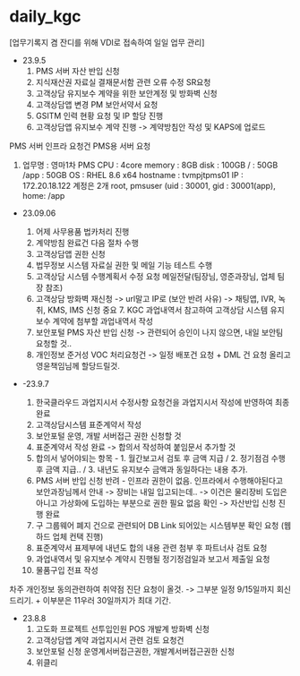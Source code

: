 # daily_kgc

[업무기록지 겸 잔디를 위해 VDI로 접속하여 일일 업무 관리]

- 23.9.5
  1. PMS 서버 자산 반입 신청
  2. 지식재산권 자료실 결재문서함 관련 오류 수정 SR요청
  3. 고객상담 유지보수 계약을 위한 보안계정 및 방화벽 신청
  4. 고객상담앱 변경 PM 보안서약서 요청
  5. GSITM 인력 현황 요청 및 IP 할당 진행
  6. 고객상담앱 유지보수 계약 진행 -> 계약방침안 작성 및 KAPS에 업로드 
 
PMS 서버 인프라 요청건
PMS용 서버 요청
1. 업무명 : 영마1차 PMS
   CPU : 4core
   memory : 8GB
   disk : 100GB
   / : 50GB
   /app : 50GB
    OS : RHEL 8.6 x64
   hostname : tvmpjtpms01
   IP : 172.20.18.122
   계정은 2개 root, pmsuser (uid : 30001, gid : 30001(app), home: /app
 


  - 23.09.06
    1. 어제 사무용품 법카처리 진행
    2. 계약방침 완료건 다음 절차 수행
    3. 고객상담앱 권한 신청
    4. 법무정보 시스템 자료실 권한 및 메일 기능 테스트 수행
    5. 고객상담 시스템 수행계획서 수정 요청 메일전달(팀장님, 영준과장님, 업체 팀장 참조)
    6. 고객상담 방화벽 재신청 -> url말고 IP로 (보안 반려 사유) -> 채팅앱, IVR, 녹취, KMS, IMS 신청
   중요 7. KGC 과업내역서 참고하여 고객상담 시스템 유지보수 계약에 첨부할 과업내역서 작성
    8. 보안포털 PMS 자산 반입 신청 -> 관련되어 승인이 나지 않으면, 내일 보안팀 요청할 것..
    9. 개인정보 준거성 VOC 처리요청건 -> 일정 배포건 요청 + DML 건 요청 올리고 영윤책임님께 할당드릴것.
   
  - -23.9.7
    1. 한국클라우드 과업지시서 수정사항 요청건을 과업지시서 작성에 반영하여 최종 완료
    2. 고객상담시스템 표준계약서 작성
    3. 보안포털 운영, 개발 서버접근 권한 신청할 것
    4. 표준계약서 작성 완료 -> 합의서 작성하여 붙임문서 추가할 것
    5. 합의서 넣어야되는 항목 - 1. 월간보고서 검토 후 금액 지급 / 2. 정기점검 수행 후 금액 지급.. / 3. 내년도 유지보수 금액과 동일하다는 내용 추가.
    6. PMS 서버 반입 신청 반려 - 인프라 권한이 없음. 인프라에서 수행해야된다고 보안과장님께서 안내 -> 장비는 내일 입고되는데.. -> 이건은 물리장비 도입은 아니고 가상화에 도입하는 부분으로 권한 필요 없음 확인 -> 자산반입 신청 진행 완료
    7. 구 그룹웨어 폐지 건으로 관련되어 DB Link 되어있는 시스템부분 확인 요청 (웹하드 업체 컨택 진행)
    8. 표준계약서 표제부에 내년도 합의 내용 관련 첨부 후 파트너사 검토 요청
    9. 과업내역서 및 유지보수 계약시 진행될 정기정검일과 보고서 제출일 요청
    10. 물품구입 전표 작성
       

차주 개인정보 동의관련하여 취약점 진단 요청이 올것. -> 그부분 일정 9/15일까지 회신드리기. + 이부분은 11우러 30일까지가 최대 기간.

- 23.8.8
  1. 고도화 프로젝트 선투입인원 POS 개발계 방화벽 신청
  2. 고객상담앱 계약 과업지시서 관련 검토 요청건
  3. 보안포털 신청 운영계서버접근권한, 개발계서버접근권한 신청
  4. 위클리 

